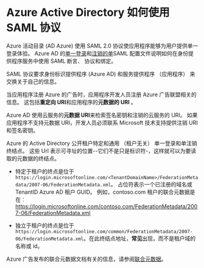 <properties
    pageTitle="Azure AD SAML 协议引用 |Microsoft Azure"
    description="本文概述了 Azure Active Directory 中的单一登录和单个 Sign-Out SAML 配置文件。"
    services="active-directory"
    documentationCenter=".net"
    authors="priyamohanram"
    manager="mbaldwin"
    editor=""/>

<tags
    ms.service="active-directory"
    ms.workload="identity"
    ms.tgt_pltfrm="na"
    ms.devlang="na"
    ms.topic="article"
    ms.date="06/23/2016"
    ms.author="priyamo"/>


# <a name="how-azure-active-directory-uses-the-saml-protocol"></a>Azure Active Directory 如何使用 SAML 协议

Azure 活动目录 (AD Azure) 使用 SAML 2.0 协议使应用程序能够为用户提供单一登录体验。 Azure AD 的[单一登录](active-directory-single-sign-on-protocol-reference.md)和[注销的单](active-directory-single-sign-out-protocol-reference.md)SAML 配置文件说明如何在身份提供程序服务中使用 SAML 断言、 协议和绑定。

SAML 协议要求身份标识提供程序 (Azure AD) 和服务提供程序 （应用程序） 来交换关于自己的信息。

当应用程序注册 Azure 的广告时，应用程序开发人员注册 Azure 广告联盟相关的信息。 这包括**重定向 URI**和应用程序的**元数据的 URI** 。

Azure AD 使用云服务的**元数据 URI**来检索签名密钥和注销的云服务的 URI。 如果应用程序不支持元数据 URI，开发人员必须联系 Microsoft 技术支持提供注销 URI 和签名密钥。

Azure 的 Active Directory 公开租户特定和通用 （租户无关） 单一登录和单注销终结点。 这些 Url 表示可寻址的位置--它们不是只是标识符-，这样就可以为要读取的元数据的终结点。

 - 特定于租户的终点是位于`https://login.microsoftonline.com/<TenantDomainName>/FederationMetadata/2007-06/FederationMetadata.xml`。  <TenantDomainName>占位符表示一个已注册的域名或 TenantID Azure AD 租户 GUID。 例如，contoso.com 租户的联合元数据是在︰ https://login.microsoftonline.com/contoso.com/FederationMetadata/2007-06/FederationMetadata.xml

- 独立于租户的终点是位于`https://login.microsoftonline.com/common/FederationMetadata/2007-06/FederationMetadata.xml`。在此终结点地址，**常见**出现，而不是租户域的名称或 id。

Azure 广告发布的联合元数据文档有关的信息，请参阅[联合元数据](active-directory-federation-metadata.md)。
